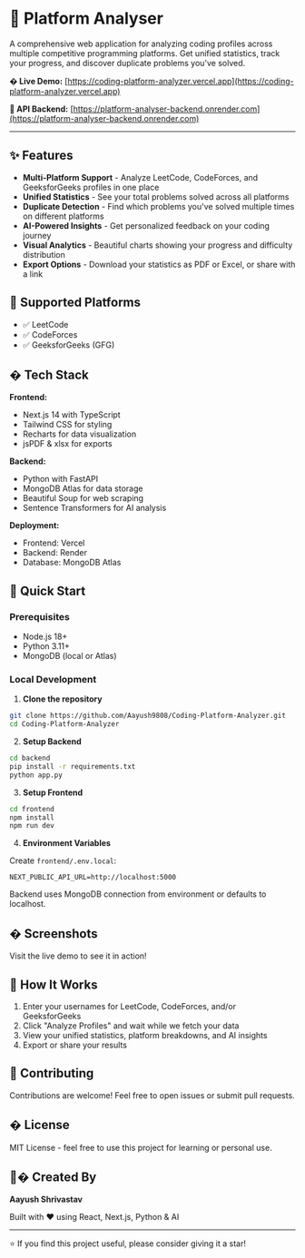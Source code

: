 # 🚀 Platform Analyser

A comprehensive web application for analyzing coding profiles across multiple competitive programming platforms. Get unified statistics, track your progress, and discover duplicate problems you've solved.

**� Live Demo:** [https://coding-platform-analyzer.vercel.app](https://coding-platform-analyzer.vercel.app)

**🔗 API Backend:** [https://platform-analyser-backend.onrender.com](https://platform-analyser-backend.onrender.com)

---

## ✨ Features

- **Multi-Platform Support** - Analyze LeetCode, CodeForces, and GeeksforGeeks profiles in one place
- **Unified Statistics** - See your total problems solved across all platforms
- **Duplicate Detection** - Find which problems you've solved multiple times on different platforms
- **AI-Powered Insights** - Get personalized feedback on your coding journey
- **Visual Analytics** - Beautiful charts showing your progress and difficulty distribution
- **Export Options** - Download your statistics as PDF or Excel, or share with a link

## 🎯 Supported Platforms

- ✅ LeetCode
- ✅ CodeForces
- ✅ GeeksforGeeks (GFG)

## �️ Tech Stack

**Frontend:**
- Next.js 14 with TypeScript
- Tailwind CSS for styling
- Recharts for data visualization
- jsPDF & xlsx for exports

**Backend:**
- Python with FastAPI
- MongoDB Atlas for data storage
- Beautiful Soup for web scraping
- Sentence Transformers for AI analysis

**Deployment:**
- Frontend: Vercel
- Backend: Render
- Database: MongoDB Atlas

## 🚀 Quick Start

### Prerequisites
- Node.js 18+
- Python 3.11+
- MongoDB (local or Atlas)

### Local Development

1. **Clone the repository**
```bash
git clone https://github.com/Aayush9808/Coding-Platform-Analyzer.git
cd Coding-Platform-Analyzer
```

2. **Setup Backend**
```bash
cd backend
pip install -r requirements.txt
python app.py
```

3. **Setup Frontend**
```bash
cd frontend
npm install
npm run dev
```

4. **Environment Variables**

Create `frontend/.env.local`:
```env
NEXT_PUBLIC_API_URL=http://localhost:5000
```

Backend uses MongoDB connection from environment or defaults to localhost.

## � Screenshots

Visit the live demo to see it in action!

## 🎯 How It Works

1. Enter your usernames for LeetCode, CodeForces, and/or GeeksforGeeks
2. Click "Analyze Profiles" and wait while we fetch your data
3. View your unified statistics, platform breakdowns, and AI insights
4. Export or share your results

## 🤝 Contributing

Contributions are welcome! Feel free to open issues or submit pull requests.

## � License

MIT License - feel free to use this project for learning or personal use.

## 👨‍� Created By

**Aayush Shrivastav**

Built with ❤️ using React, Next.js, Python & AI

---

⭐ If you find this project useful, please consider giving it a star!
